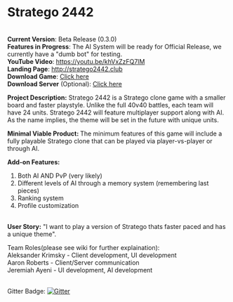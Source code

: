 # Stratego 2442

<br><b>Current Version</b>: Beta Release (0.3.0)
<br><b>Features in Progress</b>: The AI System will be ready for Official Release, we currently have a "dumb bot" for testing.
<br><b>YouTube Video</b>: https://youtu.be/khVxZzFQ7lM
<br><b>Landing Page</b>: http://stratego2442.club
<br><b>Download Game</b>: <a href="https://github.com/silentaim/stratego/blob/feature/stratego.jar"> Click here </a>
<br><b>Download Server</b> (Optional): <a href="https://github.com/silentaim/stratego/blob/feature/Stratego-Server.jar"> Click here</a><br>


<b>Project Description:</b> Stratego 2442 is a Stratego clone game with a smaller board and faster playstyle. Unlike the full 40v40 battles, each team will have 24 units. Stratego 2442 will feature multiplayer support along with AI. As the name implies, the theme will be set in the future with unique units.

<b>Minimal Viable Product: </b> The minimum features of this game will include a fully playable Stratego clone that can be played via player-vs-player or through AI.<br>

<b>Add-on Features:</b><br>
1. Both AI AND PvP (very likely)<br>
2. Different levels of AI through a memory system (remembering last pieces)<br>
3. Ranking system<br>
4. Profile customization<br><br>

<b>User Story:</b> "I want to play a version of Stratego thats faster paced and has a unique theme".<br>

Team Roles(please see wiki for further explaination):<br>
Aleksander Krimsky - Client development, UI development<br>
Aaron Roberts - Client/Server communication<br>
Jeremiah Ayeni - UI development, AI development<br>
<br>

Gitter Badge: [![Gitter](https://badges.gitter.im/Join%20Chat.svg)](https://gitter.im/stratego442/Lobby?utm_source=badge&utm_medium=badge&utm_campaign=pr-badge&utm_content=badge)
